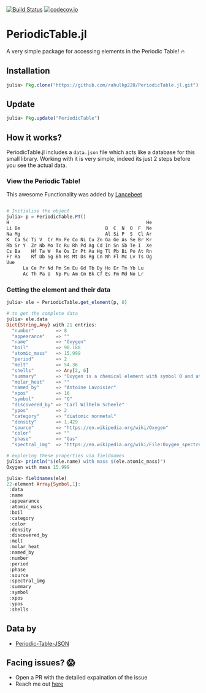 [![Build Status](https://travis-ci.org/rahulkp220/PeriodicTable.jl.svg?branch=master)](https://travis-ci.org/rahulkp220/PeriodicTable.jl)
[![codecov.io](http://codecov.io/github/rahulkp220/PeriodicTable.jl/coverage.svg?branch=master)](http://codecov.io/github/rahulkp220/PeriodicTable.jl?branch=master)

# PeriodicTable.jl
A very simple package for accessing elements in the Periodic Table! :fire:

## Installation
```julia
julia> Pkg.clone("https://github.com/rahulkp220/PeriodicTable.jl.git")
```

## Update
```julia
julia> Pkg.update("PeriodicTable")
```

## How it works?
PeriodicTable.jl includes a `data.json` file which acts like a database for this small library.
Working with it is very simple, indeed its just 2 steps before you see the actual data.

### View the Periodic Table!
This awesome Functionality was added by [Lancebeet](https://github.com/lancebeet)
```julia

# Initialise the object
julia> p = PeriodicTable.PT()
H                                                  He 
Li Be                               B  C  N  O  F  Ne 
Na Mg                               Al Si P  S  Cl Ar 
K  Ca Sc Ti V  Cr Mn Fe Co Ni Cu Zn Ga Ge As Se Br Kr 
Rb Sr Y  Zr Nb Mo Tc Ru Rh Pd Ag Cd In Sn Sb Te I  Xe 
Cs Ba    Hf Ta W  Re Os Ir Pt Au Hg Tl Pb Bi Po At Rn 
Fr Ra    Rf Db Sg Bh Hs Mt Ds Rg Cn Nh Fl Mc Lv Ts Og 
Uue                                                   
      La Ce Pr Nd Pm Sm Eu Gd Tb Dy Ho Er Tm Yb Lu    
      Ac Th Pa U  Np Pu Am Cm Bk Cf Es Fm Md No Lr  
```

### Getting the element and their data
```julia
julia> ele = PeriodicTable.get_element(p, 8)

# to get the complete data
julia> ele.data
Dict{String,Any} with 21 entries:
  "number"        => 8
  "appearance"    => ""
  "name"          => "Oxygen"
  "boil"          => 90.188
  "atomic_mass"   => 15.999
  "period"        => 2
  "melt"          => 54.36
  "shells"        => Any[2, 6]
  "summary"       => "Oxygen is a chemical element with symbol O and atomic number 8. It is a member of the chalcogen group on the periodic …
  "molar_heat"    => ""
  "named_by"      => "Antoine Lavoisier"
  "xpos"          => 16
  "symbol"        => "O"
  "discovered_by" => "Carl Wilhelm Scheele"
  "ypos"          => 2
  "category"      => "diatomic nonmetal"
  "density"       => 1.429
  "source"        => "https://en.wikipedia.org/wiki/Oxygen"
  "color"         => ""
  "phase"         => "Gas"
  "spectral_img"  => "https://en.wikipedia.org/wiki/File:Oxygen_spectre.jpg"

# exploring these properties via fieldnames
julia> println("$(ele.name) with mass $(ele.atomic_mass)")
Oxygen with mass 15.999

julia> fieldnames(ele)
22-element Array{Symbol,1}:
 :data         
 :name         
 :appearance   
 :atomic_mass  
 :boil         
 :category     
 :color        
 :density      
 :discovered_by
 :melt         
 :molar_heat   
 :named_by     
 :number       
 :period       
 :phase        
 :source       
 :spectral_img 
 :summary      
 :symbol       
 :xpos         
 :ypos         
 :shells 

```

## Data by
* [Periodic-Table-JSON](https://github.com/Bowserinator/Periodic-Table-JSON)

## Facing issues? :scream:
* Open a PR with the detailed expaination of the issue
* Reach me out [here](https://www.rahullakhanpal.in)
